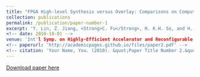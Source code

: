```yaml
---
title: "FPGA High-level Synthesis versus Overlay: Comparisons on Computation Kernels"
collection: publications
permalink: /publication/paper-number-1
excerpt: 'Y. Lin, Z. Jiang, <Strong>C. Fu</Strong>, H. K.H. So, and H. Yang'
<!-- date: 2010-10-01 -->
venue: 'Int'l Symp. on Highly-Efficient Accelerator and Reconfigurable Technologies (HEART), 2017.'
<!-- paperurl: 'http://academicpages.github.io/files/paper2.pdf' -->
<!-- citation: 'Your Name, You. (2010). &quot;Paper Title Number 2.&quot; <i>Journal 1</i>. 1(2).' -->
---
```

<!-- This paper is about the number 2. The number 3 is left for future work.
 -->
[Download paper here](https://dl.acm.org/citation.cfm?id=3039919)

<!-- Recommended citation: Your Name, You. (2010). "Paper Title Number 2." <i>Journal 1</i>. 1(2). -->